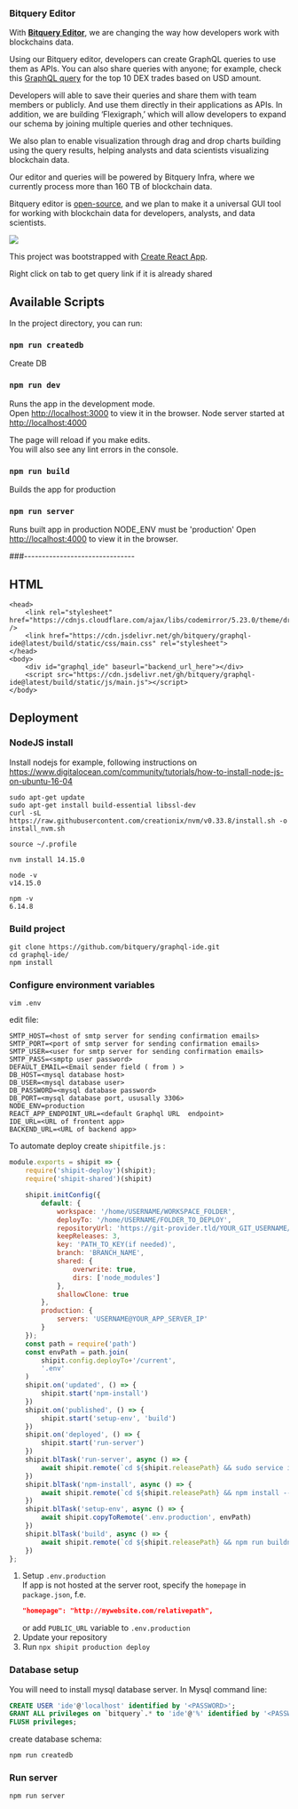 ### Bitquery Editor


With [**Bitquery Editor**](https://graphql.bitquery.io/), we are changing the way how developers work with blockchains data.

Using our Bitquery editor, developers can create GraphQL queries to use them as APIs. You can also share queries with anyone; for example, check this [GraphQL query](https://explorer.bitquery.io/graphql/NPrY9TzCX1) for the top 10 DEX trades based on USD amount.

Developers will able to save their queries and share them with team members or publicly. And use them directly in their applications as APIs. In addition, we are building ‘Flexigraph,’ which will allow developers to expand our schema by joining multiple queries and other techniques.

We also plan to enable visualization through drag and drop charts building using the query results, helping analysts and data scientists visualizing blockchain data.

Our editor and queries will be powered by Bitquery Infra, where we currently process more than 160 TB of blockchain data.

Bitquery editor is [open-source](https://github.com/bitquery/graphql-ide), and we plan to make it a universal GUI tool for working with blockchain data for developers, analysts, and data scientists.

![](https://cdn-images-1.medium.com/max/1080/1*gPZPb8Mu8gzGcmUVQORxfQ.png)



This project was bootstrapped with [Create React App](https://github.com/facebook/create-react-app).

Right click on tab to get query link if it is already shared

## Available Scripts

In the project directory, you can run:

### `npm run createdb`

Create DB

### `npm run dev`

Runs the app in the development mode.<br />
Open [http://localhost:3000](http://localhost:3000) to view it in the browser.
Node server started at [http://localhost:4000](http://localhost:4000)

The page will reload if you make edits.<br />
You will also see any lint errors in the console.

### `npm run build`

Builds the app for production

### `npm run server`

Runs built app in production
NODE_ENV must be 'production'
Open [http://localhost:4000](http://localhost:4000) to view it in the browser.

###-------------------------------



## HTML

```
<head>
	<link rel="stylesheet" href="https://cdnjs.cloudflare.com/ajax/libs/codemirror/5.23.0/theme/dracula.css" />
	<link href="https://cdn.jsdelivr.net/gh/bitquery/graphql-ide@latest/build/static/css/main.css" rel="stylesheet">
</head>
<body>
	<div id="graphql_ide" baseurl="backend_url_here"></div>
	<script src="https://cdn.jsdelivr.net/gh/bitquery/graphql-ide@latest/build/static/js/main.js"></script>
</body>
```

## Deployment

### NodeJS install

Install nodejs for example, following instructions on 
https://www.digitalocean.com/community/tutorials/how-to-install-node-js-on-ubuntu-16-04

```
sudo apt-get update
sudo apt-get install build-essential libssl-dev
curl -sL https://raw.githubusercontent.com/creationix/nvm/v0.33.8/install.sh -o install_nvm.sh

source ~/.profile

nvm install 14.15.0

node -v
v14.15.0

npm -v
6.14.8

```

### Build project

```
git clone https://github.com/bitquery/graphql-ide.git
cd graphql-ide/
npm install
```

### Configure environment variables

```
vim .env
```

edit file:

```
SMTP_HOST=<host of smtp server for sending confirmation emails>
SMTP_PORT=<port of smtp server for sending confirmation emails>
SMTP_USER=<user for smtp server for sending confirmation emails>
SMTP_PASS=<smptp user password>
DEFAULT_EMAIL=<Email sender field ( from ) >
DB_HOST=<mysql database host>
DB_USER=<mysql database user>
DB_PASSWORD=<mysql database password>
DB_PORT=<mysql database port, ususally 3306>
NODE_ENV=production
REACT_APP_ENDPOINT_URL=<default Graphql URL  endpoint>
IDE_URL=<URL of frontent app>
BACKEND_URL=<URL of backend app>
```

To automate deploy create `shipitfile.js` :
```javascript
module.exports = shipit => {
	require('shipit-deploy')(shipit);
	require('shipit-shared')(shipit)

	shipit.initConfig({
		default: {
			workspace: '/home/USERNAME/WORKSPACE_FOLDER',
			deployTo: '/home/USERNAME/FOLDER_TO_DEPLOY',
			repositoryUrl: 'https://git-provider.tld/YOUR_GIT_USERNAME/YOUR_GIT_REPO_NAME.git',
			keepReleases: 3,
			key: 'PATH_TO_KEY(if needed)',
			branch: 'BRANCH_NAME',
			shared: {
				overwrite: true,
				dirs: ['node_modules']
			},
			shallowClone: true
		},
		production: {
			servers: 'USERNAME@YOUR_APP_SERVER_IP'
		}
	});
	const path = require('path')
	const envPath = path.join(
		shipit.config.deployTo+'/current',
		'.env'
	)
	shipit.on('updated', () => {
		shipit.start('npm-install')
	})
	shipit.on('published', () => {
		shipit.start('setup-env', 'build')
	})
	shipit.on('deployed', () => {
		shipit.start('run-server')
	})
	shipit.blTask('run-server', async () => {
		await shipit.remote(`cd ${shipit.releasePath} && sudo service ide restart`)
	})
	shipit.blTask('npm-install', async () => {
		await shipit.remote(`cd ${shipit.releasePath} && npm install --production`)
	})
	shipit.blTask('setup-env', async () => {
		await shipit.copyToRemote('.env.production', envPath)
	})
	shipit.blTask('build', async () => {
		await shipit.remote(`cd ${shipit.releasePath} && npm run buildns`)
	})
};
```
1. Setup `.env.production`  
	If app is not hosted at the server root, specify the `homepage` in `package.json`, f.e.
	```json
	"homepage": "http://mywebsite.com/relativepath",
	```
	or add `PUBLIC_URL` variable to `.env.production`  
2. Update your repository  
3. Run `npx shipit production deploy`  

### Database setup

You will need to install mysql database server.
In Mysql command line:

```sql
CREATE USER 'ide'@'localhost' identified by '<PASSWORD>';
GRANT ALL privileges on `bitquery`.* to 'ide'@'%' identified by '<PASSWORD>' with grant option;
FLUSH privileges;
```

create database schema:

```
npm run createdb
```

### Run server
```
npm run server
```
